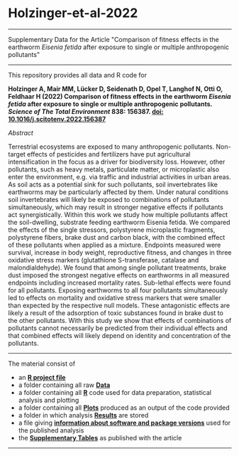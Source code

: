 # Holzinger-et-al-2022


---
Supplementary Data for the Article "Comparison of fitness effects in the earthworm *Eisenia fetida* after exposure to single or multiple anthropogenic pollutants"

---

This repository provides all data and R code for 
  
**Holzinger A, Mair MM, Lücker D, Seidenath D, Opel T, Langhof N, Otti O, Feldhaar H (2022) Comparison of fitness effects in the earthworm *Eisenia fetida* after exposure to single or multiple anthropogenic pollutants. *Science of The Total Environment* 838: 156387. [**doi: 10.1016/j.scitotenv.2022.156387**](https://doi.org/10.1016/j.scitotenv.2022.156387)** 
    
      
*Abstract*  

Terrestrial ecosystems are exposed to many anthropogenic pollutants. Non-target effects of pesticides and fertilizers have put agricultural intensification in the focus as a driver for biodiversity loss. However, other pollutants, such as heavy metals, particulate matter, or microplastic also enter the environment, e.g. via traffic and industrial activities in urban areas. As soil acts as a potential sink for such pollutants, soil invertebrates like earthworms may be particularly affected by them. Under natural conditions soil invertebrates will likely be exposed to combinations of pollutants simultaneously, which may result in stronger negative effects if pollutants act synergistically. 
Within this work we study how multiple pollutants affect the soil-dwelling, substrate feeding earthworm Eisenia fetida. We compared the effects of the single stressors, polystyrene microplastic fragments, polystyrene fibers, brake dust and carbon black, with the combined effect of these pollutants when applied as a mixture. Endpoints measured were survival, increase in body weight, reproductive fitness, and changes in three oxidative stress markers (glutathione S-transferase, catalase and malondialdehyde). We found that among single pollutant treatments, brake dust imposed the strongest negative effects on earthworms in all measured endpoints including increased mortality rates. Sub-lethal effects were found for all pollutants. Exposing earthworms to all four pollutants simultaneously led to effects on mortality and oxidative stress markers that were smaller than expected by the respective null models. These antagonistic effects are likely a result of the adsorption of toxic substances found in brake dust to the other pollutants. With this study we show that effects of combinations of pollutants cannot necessarily be predicted from their individual effects and that combined effects will likely depend on identity and concentration of the pollutants.

 
 ---
  
The material consist of

* an [**R project file**](https://github.com/magdalenammair/Holzinger-et-al-2022/tree/master/Holzinger-et-al-2022.Rproj)
* a folder containing all raw [**Data**](https://github.com/magdalenammair/Holzinger-et-al-2022/tree/master/Data)
* a folder containing all [**R**](https://github.com/magdalenammair/Holzinger-et-al-2022/tree/master/R) code used for data preparation, statistical analysis and plotting
* a folder containing all [**Plots**](https://github.com/magdalenammair/Holzinger-et-al-2022/tree/master/Plots) produced as an output of the code provided
* a folder in which analysis [**Results**](https://github.com/magdalenammair/Holzinger-et-al-2022/tree/master/Results) are stored
* a file giving [**information about software and package versions**](https://github.com/magdalenammair/Holzinger-et-al-2022/tree/master/sessionInfo.txt) used for the published analysis
* the [**Supplementary Tables**](https://github.com/magdalenammair/Holzinger-et-al-2022/tree/master/Holzinger-et-al-SupplementaryTables.pdf) as published with the article
---
